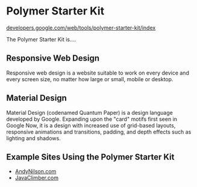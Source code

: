 # Polymer Starter Kit


[developers.google.com/web/tools/polymer-starter-kit/index](https://developers.google.com/web/tools/polymer-starter-kit/index)

The Polymer Starter Kit is....





## Responsive Web Design

Responsive web design is a website suitable to work on every device and every screen size, no matter how large or small, mobile or desktop. 

## Material Design

Material Design (codenamed Quantum Paper) is a design language developed by Google. Expanding upon the "card" motifs first seen in Google Now, it is a design with increased use of grid-based layouts, responsive animations and transitions, padding, and depth effects such as lighting and shadows.


## Example Sites Using the Polymer Starter Kit
* [AndyNilson.com](http://www.andynilson.com)<br>
* [JavaClimber.com](http://www.javaclimber.com/)






























